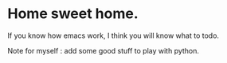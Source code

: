 # Home sweet home.

If you know how emacs work, I think you will know what to todo.

Note for myself : add some good stuff to play with python.
